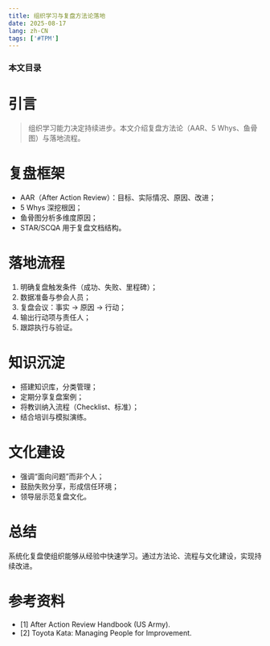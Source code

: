 ```yaml
---
title: 组织学习与复盘方法论落地
date: 2025-08-17
lang: zh-CN
tags: ['#TPM']
---
```


### 本文目录
<!-- toc -->

# 引言
> 组织学习能力决定持续进步。本文介绍复盘方法论（AAR、5 Whys、鱼骨图）与落地流程。

# 复盘框架
- AAR（After Action Review）：目标、实际情况、原因、改进；
- 5 Whys 深挖根因；
- 鱼骨图分析多维度原因；
- STAR/SCQA 用于复盘文档结构。

# 落地流程
1. 明确复盘触发条件（成功、失败、里程碑）；
2. 数据准备与参会人员；
3. 复盘会议：事实 -> 原因 -> 行动；
4. 输出行动项与责任人；
5. 跟踪执行与验证。

# 知识沉淀
- 搭建知识库，分类管理；
- 定期分享复盘案例；
- 将教训纳入流程（Checklist、标准）；
- 结合培训与模拟演练。

# 文化建设
- 强调“面向问题”而非个人；
- 鼓励失败分享，形成信任环境；
- 领导层示范复盘文化。

# 总结
系统化复盘使组织能够从经验中快速学习。通过方法论、流程与文化建设，实现持续改进。

# 参考资料
- [1] After Action Review Handbook (US Army).
- [2] Toyota Kata: Managing People for Improvement.
